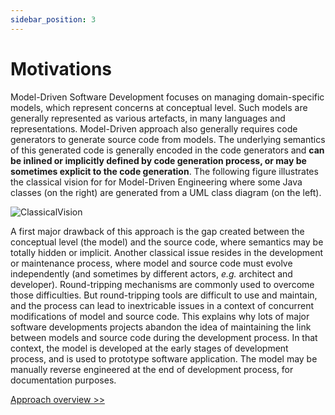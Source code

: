 ```yaml
---
sidebar_position: 3
---
```


# Motivations

Model-Driven Software Development focuses on managing domain-specific models, which
represent concerns at conceptual level. Such models are generally represented as various
artefacts, in many languages and representations. Model-Driven approach also generally
requires code generators to generate source code from models. The underlying semantics of
this generated code is generally encoded in the code generators and **can be inlined or
implicitly defined by code generation process, or may be sometimes explicit to the code
generation**. The following figure illustrates the classical vision for for Model-Driven
Engineering where some Java classes (on the right) are generated from a UML class diagram
(on the left).

![ClassicalVision](https://support.openflexo.org/images/components/pamela/ClassicalVision.png)

A first major drawback of this approach is the gap created between the conceptual level
(the model) and the source code, where semantics may be totally hidden or implicit.
Another classical issue resides in the development or maintenance process, where model and
source code must evolve independently (and sometimes by different actors, *e.g.* architect
and developer). Round-tripping mechanisms are commonly used to overcome those
difficulties. But round-tripping tools are difficult to use and maintain, and the process
can lead to inextricable issues in a context of concurrent modifications of model and
source code. This explains why lots of major software developments projects abandon the idea of
maintaining the link between models and source code during the development process. In that
context, the model is developed at the early stages of development process, and is used to
prototype software application. The model may be manually reverse engineered at the end of
development process, for documentation purposes.

[Approach overview >>](./overview.html)
